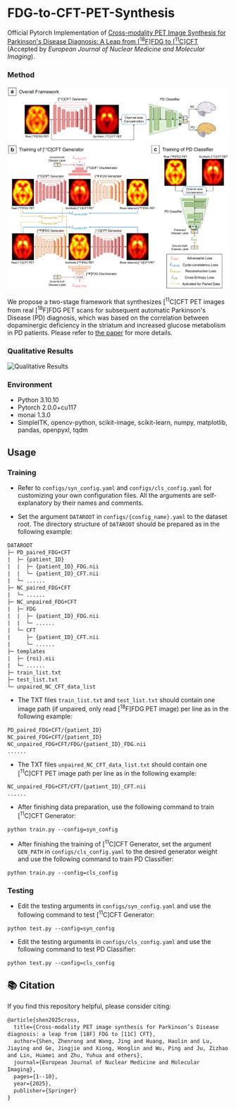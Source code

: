 # FDG-to-CFT-PET-Synthesis
Official Pytorch Implementation of [Cross-modality PET Image Synthesis for Parkinson's Disease Diagnosis: A Leap from \[<sup>18</sup>F\]FDG to \[<sup>11</sup>C\]CFT](https://link.springer.com/article/10.1007/s00259-025-07096-3) (Accepted by _European Journal of Nuclear Medicine and Molecular Imaging_). 

### Method
![Overview of Method](/figures/overview.png "Overview of Method")

We propose a two-stage framework that synthesizes \[<sup>11</sup>C\]CFT PET images from real \[<sup>18</sup>F\]FDG PET scans for subsequent automatic Parkinson's Disease (PD) diagnosis, which was based on the correlation between dopaminergic deficiency in the striatum and increased glucose metabolism in PD patients. Please refer to [the paper](https://link.springer.com/article/10.1007/s00259-025-07096-3) for more details.


### Qualitative Results
![Qualitative Results](/figures/results.png "Qualitative Results")

### Environment
- Python 3.10.10
- Pytorch 2.0.0+cu117
- monai 1.3.0
- SimpleITK, opencv-python, scikit-image, scikit-learn, numpy, matplotlib, pandas, openpyxl, tqdm


## Usage
### Training
- Refer to `configs/syn_config.yaml` and `configs/cls_config.yaml` for customizing your own configuration files. All the arguments are self-explanatory by their names and comments.

- Set the argument `DATAROOT` in `configs/{config_name}.yaml` to the dataset root. The directory structure of `DATAROOT` should be prepared as in the following example: 

```
DATAROOT
├─ PD_paired_FDG+CFT
|  ├─ {patient_ID}
|  |  ├─ {patient_ID}_FDG.nii  
|  |  └─ {patient_ID}_CFT.nii  
|  └─ ......
├─ NC_paired_FDG+CFT
|  └─ ......
├─ NC_unpaired_FDG+CFT
|  ├─ FDG
|  |  ├─ {patient_ID}_FDG.nii  
|  |  └─ ......
|  └─ CFT
|     ├─ {patient_ID}_CFT.nii  
|     └─ ......
├─ templates
|  ├─ {roi}.nii
|  └─ ......
├─ train_list.txt
├─ test_list.txt
└─ unpaired_NC_CFT_data_list
```

- The TXT files `train_list.txt` and `test_list.txt` should contain one image path (if unpaired, only read \[<sup>18</sup>F\]FDG PET image) per line as in the following example:

```
PD_paired_FDG+CFT/{patient_ID}
NC_paired_FDG+CFT/{patient_ID}
NC_unpaired_FDG+CFT/FDG/{patient_ID}_FDG.nii
......
```

- The TXT files `unpaired_NC_CFT_data_list.txt` should contain one \[<sup>11</sup>C\]CFT PET image path per line as in the following example:

```
NC_unpaired_FDG+CFT/CFT/{patient_ID}_CFT.nii
......
```

- After finishing data preparation, use the following command to train \[<sup>11</sup>C\]CFT Generator:

```
python train.py --config=syn_config
```

- After finishing the training of \[<sup>11</sup>C\]CFT Generator, set the argument `GEN_PATH` in `configs/cls_config.yaml` to the desired generator weight and use the following command to train PD Classifier:

```
python train.py --config=cls_config
```

### Testing
- Edit the testing arguments in `configs/syn_config.yaml` and use the following command to test \[<sup>11</sup>C\]CFT Generator:

```
python test.py --config=syn_config
```

- Edit the testing arguments in `configs/cls_config.yaml` and use the following command to test PD Classifier:

```
python test.py --config=cls_config
```

## :books: Citation

If you find this repository helpful, please consider citing:
```
@article{shen2025cross,
  title={Cross-modality PET image synthesis for Parkinson’s Disease diagnosis: a leap from [18F] FDG to [11C] CFT},
  author={Shen, Zhenrong and Wang, Jing and Huang, Haolin and Lu, Jiaying and Ge, Jingjie and Xiong, Honglin and Wu, Ping and Ju, Zizhao and Lin, Huamei and Zhu, Yuhua and others},
  journal={European Journal of Nuclear Medicine and Molecular Imaging},
  pages={1--10},
  year={2025},
  publisher={Springer}
}
```
